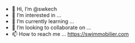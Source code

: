 - 👋 Hi, I’m @swkech
- 👀 I’m interested in ...
- 🌱 I’m currently learning ...
- 💞️ I’m looking to collaborate on ...
- 📫 How to reach me ...
https://swimmobilier.com
<!---
https://swimmobilier.com
--->
